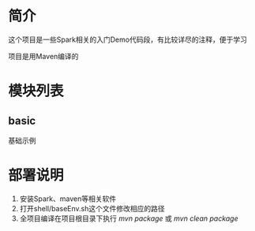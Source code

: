 # 简介
这个项目是一些Spark相关的入门Demo代码段，有比较详尽的注释，便于学习

项目是用Maven编译的

# 模块列表
## basic
基础示例


# 部署说明
1. 安装Spark、maven等相关软件
2. 打开shell/baseEnv.sh这个文件修改相应的路径
3. 全项目编译在项目根目录下执行 *mvn package* 或 *mvn clean package*
